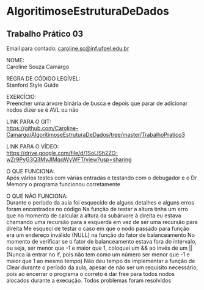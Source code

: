 # AlgoritimoseEstruturaDeDados
## Trabalho Prático 03  

Email para contado: caroline.sc@inf.ufpel.edu.br

NOME: <br> Caroline Souza Camargo

REGRA DE CÓDIGO LEGÍVEL: <br> Stanford Style Guide

EXERCÍCIO: <br>
Preencher uma árvore binária de busca e depois que parar de adicionar nodos dizer se é AVL ou não


LINK PARA O GIT: <br> 
https://github.com/Caroline-Camargo/AlgoritimoseEstruturaDeDados/tree/master/TrabalhoPratico3

LINK PARA O VÍDEO: <br> 
https://drive.google.com/file/d/1SoLlSh2ZO-wZr9PyG3Q3MyJIMqqWyWFT/view?usp=sharing

O QUE FUNCIONA: <br> Após vários testes com várias entradas e testando com o debugador e o Dr Memory o programa funcionou corretamente

O QUE NÃO FUNCIONA: <br> Durante o período da aula foi esquecido de alguns detalhes e alguns erros foram encontrados no código
Na função de testar a altura tinha um erro que no momento de calcular a altura da subárvore à direita eu estava chamando uma recursão para a esquerda em vez de ser uma recursão para direita
Me esqueci de testar o caso em que o nodo passado para função era um endereço inválido (NULL) na função do fator de balanceamento
No momento de verificar se o fator de balanceamento estava fora do intervalo, ou seja, ser menor que -1 e maior que 1, coloquei um && ao invés de um || (Nunca ia entrar no if, pois não tem como um número ser  menor que -1 e maior que 1 ao mesmo tempo)
Não deu tempo de implementar a função de Clear durante o período da aula, apesar de não ser um requisito necessário, pois ao encerrar o programa o correto é dar free para todos nodos alocados durante a execução.
Todos problemas foram resolvidos


